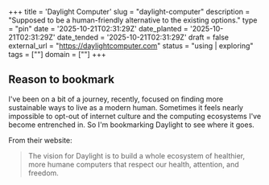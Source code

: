 +++
title = 'Daylight Computer'
slug = "daylight-computer"
description = "Supposed to be a human-friendly alternative to the existing options."
type = "pin"
date = '2025-10-21T02:31:29Z'
date_planted = '2025-10-21T02:31:29Z'
date_tended = '2025-10-21T02:31:29Z'
draft = false
external_url = "https://daylightcomputer.com"
status = "using | exploring"
tags = [""]
domain = [""]
+++

## Reason to bookmark

I've been on a bit of a journey, recently, focused on finding more sustainable ways to live as a modern human. Sometimes it feels nearly impossible to opt-out of internet culture and the computing ecosystems I've become entrenched in. So I'm bookmarking Daylight to see where it goes.

From their website:

> The vision for Daylight is to build a whole ecosystem of healthier, more humane computers that respect our health, attention, and freedom.
